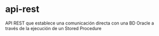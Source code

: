 # api-rest
API REST que establece una comunicación directa con una BD Oracle a través de la ejecución de un Stored Procedure 
